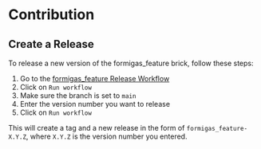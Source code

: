 # Contribution

## Create a Release
To release a new version of the formigas_feature brick, follow these steps:
1. Go to the [formigas_feature Release Workflow][formigas_feature_release_workflow_link]
2. Click on `Run workflow`
3. Make sure the branch is set to `main`
4. Enter the version number you want to release
5. Click on `Run workflow`

This will create a tag and a new release in the form of `formigas_feature-X.Y.Z`, where `X.Y.Z` is the version number you entered.

[formigas_feature_release_workflow_link]: https://github.com/formigas/formigas-flutter-bricks/actions/workflows/release-formigas_feature.yaml